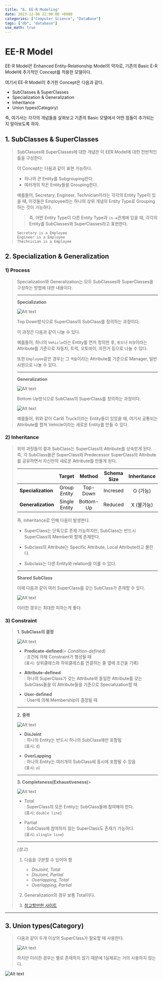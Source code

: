 ```yaml
---
title: "6. EE-R Modeling"
date: 2023-12-06 22:00:00 +0900
categories: ["Computer Science", "DataBase"]
tags: ["db", "database"]
use_math: true
---
```



# EE-R Model
EE-R Model은 Enhanced Entity-Relationship Model의 약자로, 기존의 Basic E-R Model에 추가적인 Concept를 적용한 모델이다.

여기서 EE-R Model이 추가한 Concept은 다음과 같다.

- SubClasses & SuperClasses
- Specialization & Generalization
- Inheritance
- Union types(Category)

즉, 여기서는 각각의 개념들을 살펴보고 기존의 Basic 모델에서 어떤 점들이 추가되는지 알아보도록 하자.

## 1. SubClasses & SuperClasses

> SubClasses와 SuperClasses에 대한 개념은 이 EER Model에 대한 전반적인 틀을 구성한다.
>
> 이 Concept는 다음과 같이 표현 가능하다.
>
> - 하나의 큰 Entity를 Subgrouping한다.
> - 여러개의 작은 Entity들을 Grouping한다.
>
> 예를들어, Secretary, Engineer, Technician이라는 각각의 Entity Type이 있을 때, 이것들은 Employee라는 하나의 상위 개념의 Entity Type로 Grouping하는 것이 가능하다.
>
>> 즉, 어떤 Entity Type이 다른 Entity Type과 `is-a`관계에 있을 때, 각각의 Entity를 SubClasses와 SuperClasses라고 표현한다.
>
> ```
> Secretary is a Employee
> Engineer is a Employee
> Thechnician is a Employee
> ```

## 2. Specialization & Generalization

### 1) Process
> Specialization와 Generalization는 모두 SubClasses와 SuperClasses을 구성하는 방법에 대한 내용이다.
> 
> ---
> **Specialization**
> 
> ![Alt text](/assets/img/post/database/specialization.png)
>
> Top Down방식으로 SuperClass의 SubClass를 정의하는 과정이다.
> 
> 이 과정은 다음과 같이 나눌 수 있다.
> 
> 예를들어, 하나의 `Vehicle`라는 Entity를 먼저 정의한 후, `용도`나 `외형`이라는 Attribute를 기준으로 자동차, 트럭, 오토바이, 자전거 등으로 나눌 수 있다.
>
> 또한 `Employee`같은 경우는 그 `역할`이라는 Attribute를 기준으로 Manager, 일반 사원으로 나눌 수 있다.
>
>
> ---
> **Generalization**
> 
> ![Alt text](/assets/img/post/database/generalization(1).png)
> 
> Bottom Up방식으로 SubClass의 SuperClass를 정의하는 과정이다.
>
> ![Alt text](/assets/img/post/database/generalization(2).png)
> 
> 예를들어, 위와 같이 Car와 Truck이라는 Entity들이 있었을 때, 여기서 공통되는 Attribute를 합쳐 Vehicle이라는 새로운 Entity를 만들 수 있다.
>

### 2) Inheritance

> 위의 과정들의 결과 SubClass는 SuperClass의 Attribute를 상속받게 된다.
> 즉, 각 SubClass들은 SuperClass와 Predecessor SuperClass의 Attribute를 공유하면서 자신만의 새로운 Attribute를 만들게 된다.
> 
> |                    | Target        | Method    | Schema Size | Inheritance |
> |--------------------|:-------------:|:---------:|:-----------:|:-----------:|
> | **Specialization** | Group Entity  | Top-Down  | Incresed    | O (가능)    |
> | **Generalization** | Single Entity | Bottom-Up | Reduced     | X (불가능)  |
>
> 즉, Inheritance로 인해 다음이 발생한다.
> 
> - SuperClass는 단독으로 존재 가능하지만, SubClass는 반드시 SuperClass의 Member와 함께 존재한다.
>
> - Subclass의 Attribute는 Specific Attribute, Local Attribute라고 불린다.
>
> - Subclass는 다른 Entity와 relation을 이룰 수 있다.
>
> ---
> **Shared SubClass**
>
> 이때 다음과 같이 여러 SuperClass를 갖는 SubClass가 존재할 수 있다.
>
> ![Alt text](/assets/img/post/database/shared_subclass.png)
>
> 이러한 경우는 최대한 피하는게 좋다. 


### 3) Constraint

> **1. SubClass의 결정**
>
> ![Alt text](/assets/img/post/database/constraint_type.png)
> 
> - **Predicate-defined**(*= Condition-defined*)<br>
>   : 조건에 의해 Constraint가 형성될 때<br>
>   (표시: 상위클래스와 하위클래스를 연결하는 줄 옆에 조건을 기록)
>
> - **Attribute-defined**<br>
>   : 하나의 SuperClass가 갖는 Attribute와 동일한 Attribute를 갖는 SubClass들을 이 Attribute들을 기준으로 Specialization할 때
>
> - **User-defined**<br>
>   : User에 의해 Membership이 결정될 때
>
> ---
> **2. 중복**
>
> ![Alt text](/assets/img/post/database/disjoint_overlapping.png)
> 
> - **DisJoint**<br>
>   : 하나의 Entity는 반드시 하나의 SubClass에만 포함됨<br>
>   (표시: `d`)
>
> - **OverLapping**<br>
>   : 하나의 Entity는 여러개의 SubClass에 동시에 포함될 수 있음<br>
>   (표시: `o`)
>
> ---
> **3. Completeness(Exhaustiveness)**>
>
> ![Alt text](/assets/img/post/database/completeness_constraint.png)
> 
> - Total<br>
>   : SuperClass의 모든 Entity는 SubClass들에 참여해야 한다.<br>
>   (표시: `double line`)
> 
> - Partial<br>
>   : SubClass에 참여하지 않는 SuperClass도 존재가 가능하다.<br>
>   (표시: `slingle line`)
>
> ---
> *(참고)*
> 1. 다음을 구분할 수 있어야 함
>       - *DisJoint, Total*
>       - *DisJoint, Partial*
>       - *Overlapping, Total*
>       - *Overlapping, Partial*
>
> 2. Generalization의 경우 보통 Total이다.
>
> 3. [참고할만한 사이트](https://www.geeksforgeeks.org/constraints-on-generalization/)

---
## 3. Union types(Category)

> 다음과 같이 두개 이상의 SuperClass가 필요할 때 사용한다.
> 
> ![Alt text](/assets/img/post/database/uniontype.png)
> 
> 하지만 이러한 경우는 별로 존재하지 않기 때문에 1실제로는 거의 사용하지 않는다.
>


![Alt text](/assets/img/post/database/eerdiagram.png)
